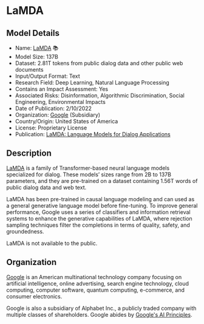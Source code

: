 # LaMDA

## Model Details

- Name: [LaMDA](https://arxiv.org/abs/2201.08239) 📚
- Model Size: 137B
- Dataset: 2.81T tokens from public dialog data and other public web documents
- Input/Output Format: Text
- Research Field: Deep Learning, Natural Language Processing
- Contains an Impact Assessment: Yes
- Associated Risks: Disinformation, Algorithmic Discrimination, Social Engineering, Environmental Impacts
- Date of Publication: 2/10/2022
- Organization: [Google](https://about.google/) (Subsidiary)
- Country/Origin: United States of America
- License: Proprietary License
- Publication: [LaMDA: Language Models for Dialog Applications](https://arxiv.org/abs/2201.08239)

## Description

[LaMDA](https://arxiv.org/abs/2201.08239) is a family of Transformer-based neural language models specialized for dialog. These models’ sizes range from 2B to 137B parameters, and they are pre-trained on a dataset containing 1.56T words of public dialog data and web text.

LaMDA has been pre-trained in causal language modeling and can used as a general generative language model before fine-tuning. To improve general performance, Google uses a series of classifiers and information retrieval systems to enhance the generative capabilities of LaMDA, where rejection sampling techniques filter the completions in terms of quality, safety, and groundedness.
  
LaMDA is not available to the public.

## Organization

[Google](https://about.google/) is an American multinational technology company focusing on artificial intelligence, online advertising, search engine technology, cloud computing, computer software, quantum computing, e-commerce, and consumer electronics.  

Google is also a subsidiary of Alphabet Inc., a publicly traded company with multiple classes of shareholders. Google abides by [Google's AI Principles](https://ai.google/responsibility/principles/).
